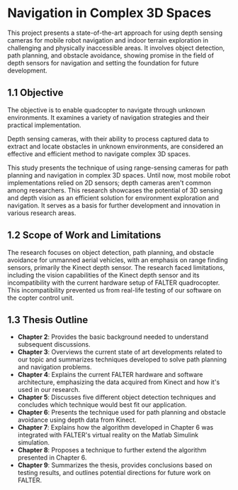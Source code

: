 # Navigation in Complex 3D Spaces

This project presents a state-of-the-art approach for using depth sensing cameras for mobile robot navigation and indoor terrain exploration in challenging and physically inaccessible areas. It involves object detection, path planning, and obstacle avoidance, showing promise in the field of depth sensors for navigation and setting the foundation for future development.

## 1.1 Objective

The objective is to enable quadcopter to navigate through unknown environments. It examines a variety of navigation strategies and their practical implementation.

Depth sensing cameras, with their ability to process captured data to extract and locate obstacles in unknown environments, are considered an effective and efficient method to navigate complex 3D spaces.

This study presents the technique of using range-sensing cameras for path planning and navigation in complex 3D spaces. Until now, most mobile robot implementations relied on 2D sensors; depth cameras aren't common among researchers. This research showcases the potential of 3D sensing and depth vision as an efficient solution for environment exploration and navigation. It serves as a basis for further development and innovation in various research areas.


## 1.2 Scope of Work and Limitations

The research focuses on object detection, path planning, and obstacle avoidance for unmanned aerial vehicles, with an emphasis on range finding sensors, primarily the Kinect depth sensor. The research faced limitations, including the vision capabilities of the Kinect depth sensor and its incompatibility with the current hardware setup of FALTER quadrocopter. This incompatibility prevented us from real-life testing of our software on the copter control unit.

## 1.3 Thesis Outline

- **Chapter 2**: Provides the basic background needed to understand subsequent discussions.
- **Chapter 3**: Overviews the current state of art developments related to our topic and summarizes techniques developed to solve path planning and navigation problems.
- **Chapter 4**: Explains the current FALTER hardware and software architecture, emphasizing the data acquired from Kinect and how it's used in our research.
- **Chapter 5**: Discusses five different object detection techniques and concludes which technique would best fit our application.
- **Chapter 6**: Presents the technique used for path planning and obstacle avoidance using depth data from Kinect.
- **Chapter 7**: Explains how the algorithm developed in Chapter 6 was integrated with FALTER's virtual reality on the Matlab Simulink simulation.
- **Chapter 8**: Proposes a technique to further extend the algorithm presented in Chapter 6.
- **Chapter 9**: Summarizes the thesis, provides conclusions based on testing results, and outlines potential directions for future work on FALTER.
